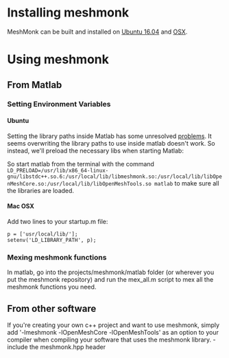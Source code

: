 # Installing meshmonk
MeshMonk can be built and installed on [Ubuntu 16.04](https://github.com/TheWebMonks/meshmonk/blob/master/docs/ubuntu.md) and [OSX](https://github.com/TheWebMonks/meshmonk/blob/master/docs/osx.md).

# Using meshmonk

## From Matlab

### Setting Environment Variables
#### Ubuntu
Setting the library paths inside Matlab has some unresolved [problems](https://nl.mathworks.com/matlabcentral/newsreader/view_thread/253412). It seems overwriting the library paths to use inside matlab doesn't work. So instead, we'll preload the necessary libs when starting Matlab:

So start matlab from the terminal with the command `LD_PRELOAD=/usr/lib/x86_64-linux-gnu/libstdc++.so.6:/usr/local/lib/libmeshmonk.so:/usr/local/lib/libOpenMeshCore.so:/usr/local/lib/libOpenMeshTools.so matlab` to make sure all the libraries are loaded.

#### Mac OSX
Add two lines to your startup.m file:
```
p = ['usr/local/lib/'];
setenv('LD_LIBRARY_PATH', p);
```

### Mexing meshmonk functions
In matlab, go into the projects/meshmonk/matlab folder (or wherever you put the meshmonk repository) and run the mex_all.m script to mex all the meshmonk functions you need.

## From other software
If you're creating your own c++ project and want to use meshmonk, simply add '-lmeshmonk -lOpenMeshCore -lOpenMeshTools' as an option to your compiler when compiling your software that uses the meshmonk library.
-include the meshmonk.hpp header
